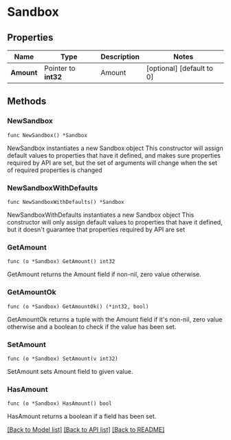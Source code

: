 # Sandbox

## Properties

Name | Type | Description | Notes
------------ | ------------- | ------------- | -------------
**Amount** | Pointer to **int32** | Amount | [optional] [default to 0]

## Methods

### NewSandbox

`func NewSandbox() *Sandbox`

NewSandbox instantiates a new Sandbox object
This constructor will assign default values to properties that have it defined,
and makes sure properties required by API are set, but the set of arguments
will change when the set of required properties is changed

### NewSandboxWithDefaults

`func NewSandboxWithDefaults() *Sandbox`

NewSandboxWithDefaults instantiates a new Sandbox object
This constructor will only assign default values to properties that have it defined,
but it doesn't guarantee that properties required by API are set

### GetAmount

`func (o *Sandbox) GetAmount() int32`

GetAmount returns the Amount field if non-nil, zero value otherwise.

### GetAmountOk

`func (o *Sandbox) GetAmountOk() (*int32, bool)`

GetAmountOk returns a tuple with the Amount field if it's non-nil, zero value otherwise
and a boolean to check if the value has been set.

### SetAmount

`func (o *Sandbox) SetAmount(v int32)`

SetAmount sets Amount field to given value.

### HasAmount

`func (o *Sandbox) HasAmount() bool`

HasAmount returns a boolean if a field has been set.


[[Back to Model list]](../README.md#documentation-for-models) [[Back to API list]](../README.md#documentation-for-api-endpoints) [[Back to README]](../README.md)



